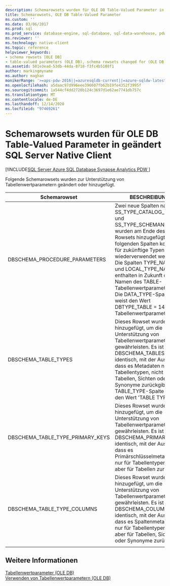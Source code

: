 ```yaml
---
description: Schemarowsets wurden für OLE DB Table-Valued Parameter in geändert SQL Server Native Client
title: Schemarowsets, OLE DB Table-Valued Parameter
ms.custom: ''
ms.date: 03/06/2017
ms.prod: sql
ms.prod_service: database-engine, sql-database, sql-data-warehouse, pdw
ms.reviewer: ''
ms.technology: native-client
ms.topic: reference
helpviewer_keywords:
- schema rowsets [OLE DB]
- table-valued parameters (OLE DB), schema rowsets changed for (OLE DB)
ms.assetid: 581e3ead-53db-44da-8718-f3fc4b5108f1
author: markingmyname
ms.author: maghan
monikerRange: '>=aps-pdw-2016||=azuresqldb-current||=azure-sqldw-latest||>=sql-server-2016||>=sql-server-linux-2017||=azuresqldb-mi-current'
ms.openlocfilehash: a5daac97d996eee396607fb62b19fe4352f3995f
ms.sourcegitcommit: 1a544cf4dd2720b124c3697d1e62ae7741db757c
ms.translationtype: MT
ms.contentlocale: de-DE
ms.lasthandoff: 12/14/2020
ms.locfileid: "97469261"
---
```

# <a name="schema-rowsets-changed-for-ole-db-table-valued-parameters-in-sql-server-native-client"></a>Schemarowsets wurden für OLE DB Table-Valued Parameter in geändert SQL Server Native Client
[!INCLUDE[SQL Server Azure SQL Database Synapse Analytics PDW ](../../includes/applies-to-version/sql-asdb-asdbmi-asa-pdw.md)]

  Folgende Schemarowsets wurden zur Unterstützung von Tabellenwertparametern geändert oder hinzugefügt.  
  
|Schemarowset|BESCHREIBUNG|  
|-------------------|-----------------|  
|DBSCHEMA_PROCEDURE_PARAMETERS|Zwei neue Spalten namens SS_TYPE_CATALOG_NAME und SS_TYPE_SCHEMANAME wurden am Ende des Rowsets hinzugefügt. Die folgenden Spalten konnten für zukünftige Typen wiederverwendet werden. Die Spalten TYPE_NAME und LOCAL_TYPE_NAME enthalten in Zukunft den Namen des TABLE-Tabellenwertparametertyps. Die DATA_TYPE-Spalte weist den Wert DBTYPE_TABLE = 143 für Tabellenwertparameter auf.|  
|DBSCHEMA_TABLE_TYPES|Dieses Rowset wurde hinzugefügt, um die Unterstützung von Tabellenwertparametern zu gewährleisten. Es ist mit DBSCHEMA_TABLES nahezu identisch, mit der Ausnahme, dass es Metadaten nur für Tabellentypen, nicht aber für Tabellen, Sichten oder Synonyme zurückgibt. Die TABLE_TYPE-Spalte weist den Wert 'TABLE TYPE' auf.|  
|DBSCHEMA_TABLE_TYPE_PRIMARY_KEYS|Dieses Rowset wurde hinzugefügt, um die Unterstützung von Tabellenwertparametern zu gewährleisten. Es ist mit DBSCHEMA_PRIMARY_KEYS identisch, mit der Ausnahme, dass es Primärschlüsselmetadaten nur für Tabellentypen, nicht aber für Tabellen zurückgibt.|  
|DBSCHEMA_TABLE_TYPE_COLUMNS|Dieses Rowset wurde hinzugefügt, um die Unterstützung von Tabellenwertparametern zu gewährleisten. Es ist mit DBSCHEMA_COLUMNS identisch, mit der Ausnahme, dass es Spaltenmetadaten nur für Tabellentypen, nicht aber für Tabellen, Sichten oder Synonyme zurückgibt.|  
|||

## <a name="see-also"></a>Weitere Informationen  
 [Tabellenwertparameter &#40;OLE DB&#41;](../../relational-databases/native-client-ole-db-table-valued-parameters/table-valued-parameters-ole-db.md)   
 [Verwenden von Tabellenwertparametern &#40;OLE DB&#41;](../../relational-databases/native-client-ole-db-how-to/use-table-valued-parameters-ole-db.md)  
  
  
